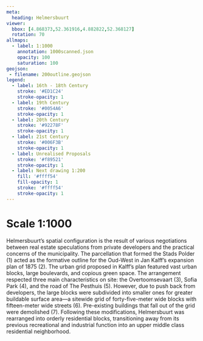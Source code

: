 ```yaml
---
meta:
  heading: Helmersbuurt
viewer:
  bbox: [4.868373,52.361916,4.882822,52.368127]
  rotation: 70
allmaps:
  - label: 1:1000
    annotation: 1000scanned.json
    opacity: 100
    saturation: 100
geojson:
 - filename: 200outline.geojson
legend:
  - label: 16th - 18th Century
    stroke: '#ED1C24'
    stroke-opacity: 1
  - label: 19th Century
    stroke: '#0054A6'
    stroke-opacity: 1
  - label: 20th Century
    stroke: '#92278F'
    stroke-opacity: 1
  - label: 21st Century
    stroke: '#006F3B'
    stroke-opacity: 1
  - label: Unrealised Proposals
    stroke: '#f89521'
    stroke-opacity: 1
  - label: Next drawing 1:200
    fill: '#ffff54'
    fill-opacity: 1
    stroke: '#ffff54'
    stroke-opacity: 1
---
```

# Scale 1:1000

Helmersbuurt’s spatial configuration is the result of various negotiations between real estate speculations from private developers and the practical concerns of the municipality. The parcellation that formed the Stads Polder (1) acted as the formative outline for the Oud-West in Jan Kalff’s expansion plan of 1875 (2). The urban grid proposed in Kalff’s plan featured vast urban blocks, large boulevards, and copious green space. The arrangement respected three main characteristics on site: the Overtoomsevaart (3), Sofia Park (4), and the road of The Pesthuis (5). However, due to push back from developers, the large blocks were subdivided into smaller ones for greater buildable surface area—a sitewide grid of forty-five-meter wide blocks with fifteen-meter wide streets (6). Pre-existing buildings that fall out of the grid were demolished (7). Following these modifications, Helmersbuurt was rearranged into orderly residential blocks, transitioning away from its previous recreational and industrial function into an upper middle class residential neighborhood.